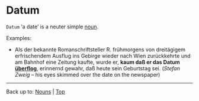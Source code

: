 # Datum

`Datum` ‘a date’ is a neuter simple [noun](../../index.md).

Examples:
- Als der bekannte Romanschriftsteller R. frühmorgens von dreitägigem erfrischendem Ausflug ins Gebirge wieder nach Wien zurückkehrte und am Bahnhof eine Zeitung kaufte, wurde er, **kaum daß er das Datum [überflog](../../../verbs/ue/ueb/ueberfliegen.md)**, erinnernd gewahr, daß heute sein Geburtstag sei.
(*Stefan Zweig* – his eyes skimmed over the date on the newspaper)

----

Back up to: [Nouns](../../index.md) | [Top](../../../index.md)
